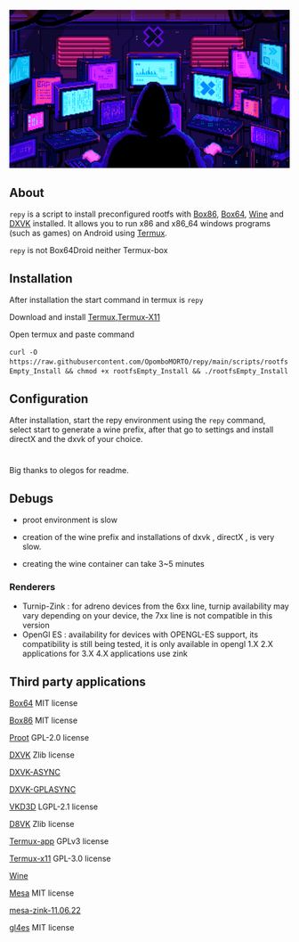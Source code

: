 ![logo](icon/icon.gif "logo")

## About

`repy` is a script to install preconfigured rootfs with [Box86](https://github.com/ptitSeb/box86), [Box64](https://github.com/ptitSeb/box64), [Wine](https://www.winehq.org/) and [DXVK](https://github.com/doitsujin/dxvk) installed. It allows you to run x86 and x86_64 windows programs (such as games) on Android using [Termux](https://github.com/termux/termux-app).

`repy` is not Box64Droid neither Termux-box

## Installation
After installation the start command in termux is `repy`

Download and install
[Termux](https://f-droid.org/repo/com.termux_118.apk),[Termux-X11](https://raw.githubusercontent.com/olegos2/termux-box/main/components/termux-x11-arm64-v8a-debug-latest.apk)

Open termux and paste command

`curl -O https://raw.githubusercontent.com/OpomboMORTO/repy/main/scripts/rootfsEmpty_Install && chmod +x rootfsEmpty_Install && ./rootfsEmpty_Install`

## Configuration
After installation, start the repy environment using the `repy` command, select start to generate a wine prefix, after that go to settings and install directX and the dxvk of your choice.

#
Big thanks to olegos for readme.

## Debugs

* proot environment is slow
  
* creation of the wine prefix and installations of dxvk , directX , is very slow.

* creating the wine container can take 3~5 minutes
  
### Renderers

* Turnip-Zink : for adreno devices from the 6xx line, turnip availability may vary depending on your device, the 7xx line is not compatible in this version
* OpenGl ES : availability for devices with OPENGL-ES support, its compatibility is still being tested, it is only available in opengl 1.X 2.X applications for 3.X 4.X applications use zink 

## Third party applications

[Box64](https://github.com/ptitSeb/box64) MIT license

[Box86](https://github.com/ptitSeb/box86) MIT license

[Proot](https://github.com/termux/proot) GPL-2.0 license

[DXVK](https://github.com/doitsujin/dxvk) Zlib license

[DXVK-ASYNC](https://github.com/Sporif/dxvk-async)

[DXVK-GPLASYNC](https://gitlab.com/Ph42oN/dxvk-gplasync)

[VKD3D](https://github.com/lutris/vkd3d) LGPL-2.1 license

[D8VK](https://github.com/AlpyneDreams/d8vk) Zlib license

[Termux-app](https://github.com/termux/termux-app) GPLv3 license

[Termux-x11](https://github.com/termux/termux-x11) GPL-3.0 license

[Wine](https://wiki.winehq.org/Licensing)

[Mesa](https://docs.mesa3d.org/license.html) MIT license

[mesa-zink-11.06.22](https://github.com/alexvorxx/mesa-zink-11.06.22)

[gl4es](https://github.com/ptitSeb/gl4es/tree/master)
MIT license
